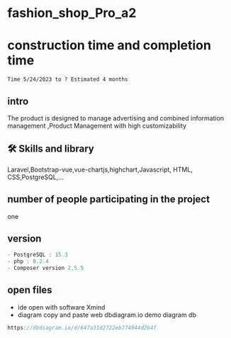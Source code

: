 # fashion_shop_Pro_a2
# construction time and completion time
```time
Time 5/24/2023 to ? Estimated 4 months
```
## intro
The product is designed to manage advertising and combined information management ,Product Management with high customizability

## 🛠 Skills and library
Laravel,Bootstrap-vue,vue-chartjs,highchart,Javascript, HTML, CSS,PostgreSQL,...
## number of people participating in the project
 one
 ## version 
 ```javascript
 - PostgreSQL : 15.3
 - php : 8.2.4
 - Composer version 2.5.5

 ```
 ## open files
 - ide open with software Xmind
 - diagram  copy and paste web dbdiagram.io
  demo diagram db
 ```javascript
https://dbdiagram.io/d/647a31d2722eb774944d2b4f
```

